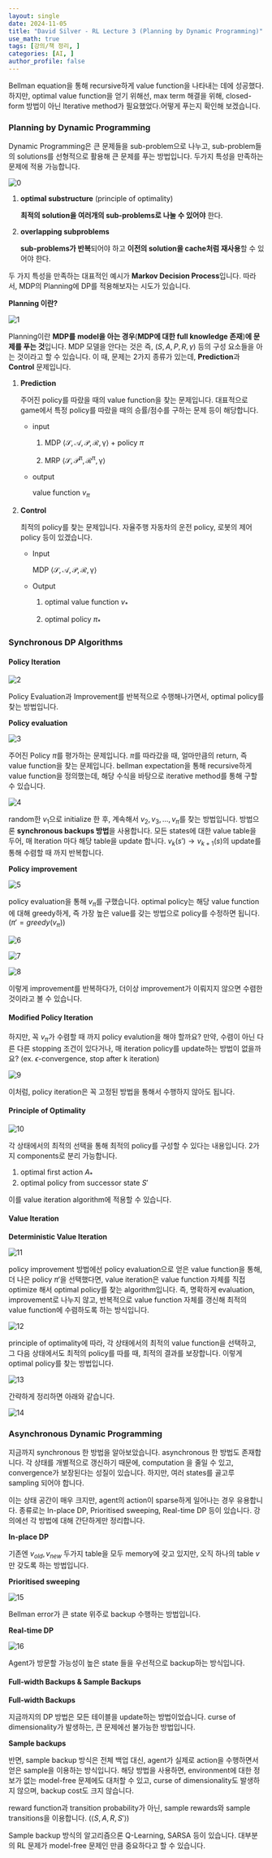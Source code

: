 ```yaml
---
layout: single
date: 2024-11-05
title: "David Silver - RL Lecture 3 (Planning by Dynamic Programming)"
use_math: true
tags: [강의/책 정리, ]
categories: [AI, ]
author_profile: false
---
```


Bellman equation을 통해 recursive하게 value function을 나타내는 데에 성공했다. 하지만, optimal value function을 얻기 위해선, max term 해결을 위해, closed-form 방법이 아닌 Iterative method가 필요했었다.어떻게 푸는지 확인해 보겠습니다.



### **Planning by Dynamic Programming**


Dynamic Programming은 큰 문제들을 sub-problem으로 나누고, sub-problem들의 solutions를 선형적으로 활용해 큰 문제를 푸는 방법입니다. 두가지 특성을 만족하는 문제에 적용 가능합니다.


![0](/assets/img/2024-11-05-David-Silver---RL-Lecture-3-(Planning-by-Dynamic-Programming).md/0.png)

1. **optimal substructure** (principle of optimality)

	**최적의 solution을 여러개의 sub-problems로 나눌 수 있어야** 한다.

2. **overlapping subproblems**

	**sub-problems가 반복**되어야 하고 **이전의 solution을 cache처럼 재사용**할 수 있어야 한다.


두 가지 특성을 만족하는 대표적인 예시가 **Markov Decision Process**입니다. 따라서, MDP의 Planning에 DP를 적용해보자는 시도가 있습니다.


**Planning 이란?**


![1](/assets/img/2024-11-05-David-Silver---RL-Lecture-3-(Planning-by-Dynamic-Programming).md/1.png)


Planning이란 **MDP를** **model을 아는 경우**(**MDP에 대한 full knowledge 존재**)**에 문제를 푸는 것**입니다. MDP 모델을 안다는 것은 즉, $(S,A,P,R,\gamma)$ 등의 구성 요소들을 아는 것이라고 할 수 있습니다. 이 때, 문제는 2가지 종류가 있는데, **Prediction**과 **Control** 문제입니다.

1. **Prediction**

	주어진 policy를 따랐을 때의 value function을 찾는 문제입니다. 대표적으로 game에서 특정 policy를 따랐을 때의 승률/점수를 구하는 문제 등이 해당합니다.

	- input

		1) MDP $\langle\mathcal{S,A,P,R,\gamma}\rangle$ + policy $\pi$


		2) MRP $\langle\mathcal{S,P^\pi,R^\pi,\gamma}\rangle$

	- output

		value function $v_\pi$

2. **Control**

	최적의 policy를 찾는 문제입니다. 자율주행 자동차의 운전 policy, 로봇의 제어 policy 등이 있겠습니다.

	- Input

		MDP $\langle\mathcal{S,A,P,R,\gamma}\rangle$

	- Output

		1) optimal value function $v_*$


		2) optimal policy $\pi_*$



### **Synchronous DP Algorithms**



#### Policy Iteration


![2](/assets/img/2024-11-05-David-Silver---RL-Lecture-3-(Planning-by-Dynamic-Programming).md/2.png)


Policy Evaluation과 Improvement를 반복적으로 수행해나가면서, optimal policy를 찾는 방법입니다. 


**Policy evaluation**


![3](/assets/img/2024-11-05-David-Silver---RL-Lecture-3-(Planning-by-Dynamic-Programming).md/3.png)


주어진 Policy $\pi$를 평가하는 문제입니다. $\pi$를 따라갔을 때, 얼마만큼의 return, 즉 value function을 찾는 문제입니다. bellman expectation을 통해 recursive하게 value function을 정의했는데, 해당 수식을 바탕으로 iterative method를 통해 구할 수 있습니다. 


![4](/assets/img/2024-11-05-David-Silver---RL-Lecture-3-(Planning-by-Dynamic-Programming).md/4.png)


random한 $v_1$으로 initialize 한 후, 계속해서 $v_2,v_3,...,v_\pi$를 찾는 방법입니다. 방법으론 **synchronous backups 방법**을 사용합니다. 모든 states에 대한 value table을 두어, 매 Iteration 마다 해당 table을 update 합니다. $v_k(s') \rightarrow v_{k+1}(s)$의 update를 통해 수렴할 때 까지 반복합니다.


**Policy improvement**


![5](/assets/img/2024-11-05-David-Silver---RL-Lecture-3-(Planning-by-Dynamic-Programming).md/5.png)


policy evaluation을 통해 $v_\pi$를 구했습니다. optimal policy는 해당 value function에 대해 greedy하게, 즉 가장 높은 value를 갖는 방법으로 policy를 수정하면 됩니다.  ($\pi'=greedy(v_\pi)$)


![6](/assets/img/2024-11-05-David-Silver---RL-Lecture-3-(Planning-by-Dynamic-Programming).md/6.png)


![7](/assets/img/2024-11-05-David-Silver---RL-Lecture-3-(Planning-by-Dynamic-Programming).md/7.png)


![8](/assets/img/2024-11-05-David-Silver---RL-Lecture-3-(Planning-by-Dynamic-Programming).md/8.png)


이렇게 improvement를 반복하다가, 더이상 improvement가 이뤄지지 않으면 수렴한 것이라고 볼 수 있습니다.



#### **Modified Policy Iteration**


하지만, 꼭 $v_\pi$가 수렴할 때 까지 policy evalution을 해야 할까요? 만약, 수렴이 아닌 다른 다른 stopping 조건이 있다거나, 매 iteration policy를 update하는 방법이 없을까요? (ex. $\epsilon$-convergence, stop after k iteration)


![9](/assets/img/2024-11-05-David-Silver---RL-Lecture-3-(Planning-by-Dynamic-Programming).md/9.png)


이처럼, policy iteration은 꼭 고정된 방법을 통해서 수행하지 않아도 됩니다.



#### **Principle of Optimality**


![10](/assets/img/2024-11-05-David-Silver---RL-Lecture-3-(Planning-by-Dynamic-Programming).md/10.png)


각 상태에서의 최적의 선택을 통해 최적의 policy를 구성할 수 있다는 내용입니다. 2가지 components로 분리 가능합니다. 

1. optimal first action $A_*$
2. optimal policy from successor state $S'$

이를 value iteration algorithm에 적용할 수 있습니다.



#### Value Iteration


**Deterministic Value Iteration**


![11](/assets/img/2024-11-05-David-Silver---RL-Lecture-3-(Planning-by-Dynamic-Programming).md/11.png)


policy improvement 방법에선 policy evaluation으로 얻은 value function을 통해, 더 나은 policy $\pi'$을 선택했다면, value iteration은 value function 자체를 직접 optimize 해서 optimal policy를 찾는 algorithm입니다. 즉, 명확하게 evaluation, improvement로 나누지 않고, 반복적으로 value function 자체를 갱신해 최적의 value function에 수렴하도록 하는 방식입니다.


![12](/assets/img/2024-11-05-David-Silver---RL-Lecture-3-(Planning-by-Dynamic-Programming).md/12.png)


principle of optimality에 따라, 각 상태에서의 최적의 value function을 선택하고, 그 다음 상태에서도 최적의 policy를 따를 때, 최적의 결과를 보장합니다. 이렇게 optimal policy를 찾는 방법입니다.


![13](/assets/img/2024-11-05-David-Silver---RL-Lecture-3-(Planning-by-Dynamic-Programming).md/13.png)


간략하게 정리하면 아래와 같습니다.


![14](/assets/img/2024-11-05-David-Silver---RL-Lecture-3-(Planning-by-Dynamic-Programming).md/14.png)



### Asynchronous Dynamic Programming


지금까지 synchronous 한 방법을 알아보았습니다. asynchronous 한 방법도 존재합니다. 각 상태를 개별적으로 갱신하기 때문에, computation 을 줄일 수 있고, convergence가 보장된다는 성질이 있습니다. 하지만, 여러 states를 골고루 sampling 되어야 합니다.


이는 상태 공간이 매우 크지만, agent의 action이 sparse하게 일어나는 경우 유용합니다. 종류로는 In-place DP, Prioritised sweeping, Real-time DP 등이 있습니다. 강의에선 각 방법에 대해 간단하게만 정리합니다.


**In-place DP**


기존엔 $v_{old},v_{new}$ 두가지 table을 모두 memory에 갖고 있지만, 오직 하나의 table $v$만 갖도록 하는 방법입니다.


**Prioritised sweeping**


![15](/assets/img/2024-11-05-David-Silver---RL-Lecture-3-(Planning-by-Dynamic-Programming).md/15.png)


Bellman error가 큰 state 위주로 backup 수행하는 방법입니다.


**Real-time DP**


![16](/assets/img/2024-11-05-David-Silver---RL-Lecture-3-(Planning-by-Dynamic-Programming).md/16.png)


Agent가 방문할 가능성이 높은 state 들을 우선적으로 backup하는 방식입니다.



#### Full-width Backups & Sample Backups


**Full-width Backups**


지금까지의 DP 방법은 모든 테이블을 update하는 방법이었습니다. curse of dimensionality가 발생하는, 큰 문제에선 불가능한 방법입니다. 


**Sample backups**


반면, sample backup 방식은 전체 백업 대신, agent가 실제로 action을 수행하면서 얻은 sample을 이용하는 방식입니다. 해당 방법을 사용하면, environment에 대한 정보가 없는 model-free 문제에도 대처할 수 있고, curse of dimensionality도 발생하지 않으며, backup cost도 크지 않습니다. 


reward function과 transition probability가 아닌, sample rewards와 sample transitions을 이용합니다. ($\langle{S,A,R,S'}\rangle$)


Sample backup 방식의 알고리즘으론 Q-Learning, SARSA 등이 있습니다. 대부분의 RL 문제가 model-free 문제인 만큼 중요하다고 할 수 있습니다.

